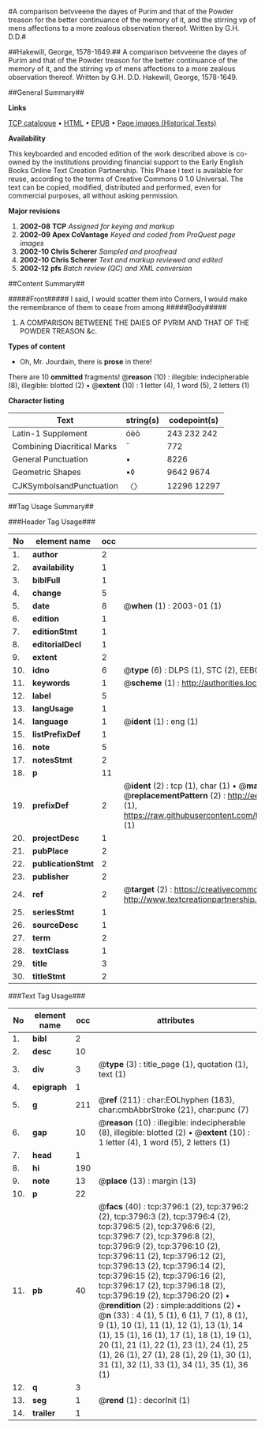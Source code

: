 #A comparison betvveene the dayes of Purim and that of the Powder treason for the better continuance of the memory of it, and the stirring vp of mens affections to a more zealous observation thereof. Written by G.H. D.D.#

##Hakewill, George, 1578-1649.##
A comparison betvveene the dayes of Purim and that of the Powder treason for the better continuance of the memory of it, and the stirring vp of mens affections to a more zealous observation thereof. Written by G.H. D.D.
Hakewill, George, 1578-1649.

##General Summary##

**Links**

[TCP catalogue](http://www.ota.ox.ac.uk/tcp/)  • 
[HTML](http://tei.it.ox.ac.uk/tcp/Texts-HTML/free/A02/A02487.html)  • 
[EPUB](http://tei.it.ox.ac.uk/tcp/Texts-EPUB/free/A02/A02487.epub) • 
[Page images (Historical Texts)](https://data.historicaltexts.jisc.ac.uk/view?pubId=eebo-99839382e&pageId=eebo-99839382e-3796-1)

**Availability**

This keyboarded and encoded edition of the
	       work described above is co-owned by the institutions
	       providing financial support to the Early English Books
	       Online Text Creation Partnership. This Phase I text is
	       available for reuse, according to the terms of Creative
	       Commons 0 1.0 Universal. The text can be copied,
	       modified, distributed and performed, even for
	       commercial purposes, all without asking permission.

**Major revisions**

1. __2002-08__ __TCP__ *Assigned for keying and markup*
1. __2002-09__ __Apex CoVantage__ *Keyed and coded from ProQuest page images*
1. __2002-10__ __Chris Scherer__ *Sampled and proofread*
1. __2002-10__ __Chris Scherer__ *Text and markup reviewed and edited*
1. __2002-12__ __pfs__ *Batch review (QC) and XML conversion*

##Content Summary##

#####Front#####
I said, I would scatter them into Corners, I would make the remembrance of them to cease from among 
#####Body#####

1. A COMPARISON BETWEENE THE DAIES OF PVRIM AND THAT OF THE POWDER TREASON &c.

**Types of content**

  * Oh, Mr. Jourdain, there is **prose** in there!

There are 10 **ommitted** fragments! 
 @__reason__ (10) : illegible: indecipherable (8), illegible: blotted (2)  •  @__extent__ (10) : 1 letter (4), 1 word (5), 2 letters (1)

**Character listing**


|Text|string(s)|codepoint(s)|
|---|---|---|
|Latin-1 Supplement|óèò|243 232 242|
|Combining             Diacritical Marks|̄|772|
|General Punctuation|•|8226|
|Geometric Shapes|▪◊|9642 9674|
|CJKSymbolsandPunctuation|〈〉|12296 12297|

##Tag Usage Summary##

###Header Tag Usage###

|No|element name|occ|attributes|
|---|---|---|---|
|1.|__author__|2||
|2.|__availability__|1||
|3.|__biblFull__|1||
|4.|__change__|5||
|5.|__date__|8| @__when__ (1) : 2003-01 (1)|
|6.|__edition__|1||
|7.|__editionStmt__|1||
|8.|__editorialDecl__|1||
|9.|__extent__|2||
|10.|__idno__|6| @__type__ (6) : DLPS (1), STC (2), EEBO-CITATION (1), PROQUEST (1), VID (1)|
|11.|__keywords__|1| @__scheme__ (1) : http://authorities.loc.gov/ (1)|
|12.|__label__|5||
|13.|__langUsage__|1||
|14.|__language__|1| @__ident__ (1) : eng (1)|
|15.|__listPrefixDef__|1||
|16.|__note__|5||
|17.|__notesStmt__|2||
|18.|__p__|11||
|19.|__prefixDef__|2| @__ident__ (2) : tcp (1), char (1)  •  @__matchPattern__ (2) : ([0-9\-]+):([0-9IVX]+) (1), (.+) (1)  •  @__replacementPattern__ (2) : http://eebo.chadwyck.com/downloadtiff?vid=$1&page=$2 (1), https://raw.githubusercontent.com/textcreationpartnership/Texts/master/tcpchars.xml#$1 (1)|
|20.|__projectDesc__|1||
|21.|__pubPlace__|2||
|22.|__publicationStmt__|2||
|23.|__publisher__|2||
|24.|__ref__|2| @__target__ (2) : https://creativecommons.org/publicdomain/zero/1.0/ (1), http://www.textcreationpartnership.org/docs/. (1)|
|25.|__seriesStmt__|1||
|26.|__sourceDesc__|1||
|27.|__term__|2||
|28.|__textClass__|1||
|29.|__title__|3||
|30.|__titleStmt__|2||


###Text Tag Usage###

|No|element name|occ|attributes|
|---|---|---|---|
|1.|__bibl__|2||
|2.|__desc__|10||
|3.|__div__|3| @__type__ (3) : title_page (1), quotation (1), text (1)|
|4.|__epigraph__|1||
|5.|__g__|211| @__ref__ (211) : char:EOLhyphen (183), char:cmbAbbrStroke (21), char:punc (7)|
|6.|__gap__|10| @__reason__ (10) : illegible: indecipherable (8), illegible: blotted (2)  •  @__extent__ (10) : 1 letter (4), 1 word (5), 2 letters (1)|
|7.|__head__|1||
|8.|__hi__|190||
|9.|__note__|13| @__place__ (13) : margin (13)|
|10.|__p__|22||
|11.|__pb__|40| @__facs__ (40) : tcp:3796:1 (2), tcp:3796:2 (2), tcp:3796:3 (2), tcp:3796:4 (2), tcp:3796:5 (2), tcp:3796:6 (2), tcp:3796:7 (2), tcp:3796:8 (2), tcp:3796:9 (2), tcp:3796:10 (2), tcp:3796:11 (2), tcp:3796:12 (2), tcp:3796:13 (2), tcp:3796:14 (2), tcp:3796:15 (2), tcp:3796:16 (2), tcp:3796:17 (2), tcp:3796:18 (2), tcp:3796:19 (2), tcp:3796:20 (2)  •  @__rendition__ (2) : simple:additions (2)  •  @__n__ (33) : 4 (1), 5 (1), 6 (1), 7 (1), 8 (1), 9 (1), 10 (1), 11 (1), 12 (1), 13 (1), 14 (1), 15 (1), 16 (1), 17 (1), 18 (1), 19 (1), 20 (1), 21 (1), 22 (1), 23 (1), 24 (1), 25 (1), 26 (1), 27 (1), 28 (1), 29 (1), 30 (1), 31 (1), 32 (1), 33 (1), 34 (1), 35 (1), 36 (1)|
|12.|__q__|3||
|13.|__seg__|1| @__rend__ (1) : decorInit (1)|
|14.|__trailer__|1||

